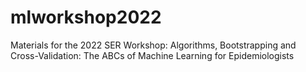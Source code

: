 # mlworkshop2022
Materials for the 2022 SER Workshop: Algorithms, Bootstrapping and Cross-Validation: The ABCs of Machine Learning for Epidemiologists
